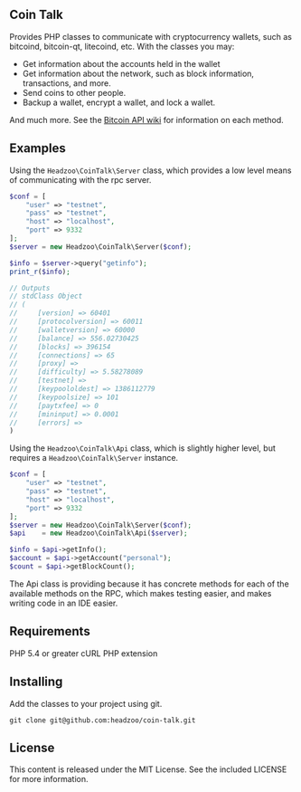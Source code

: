 Coin Talk
---------

Provides PHP classes to communicate with cryptocurrency wallets, such as bitcoind, bitcoin-qt, litecoind, etc. With the classes you may:

* Get information about the accounts held in the wallet
* Get information about the network, such as block information, transactions, and more.
* Send coins to other people.
* Backup a wallet, encrypt a wallet, and lock a wallet.

And much more. See the [Bitcoin API wiki](https://en.bitcoin.it/wiki/Original_Bitcoin_client/API_Calls_list) for information on each method.

Examples
--------

Using the `Headzoo\CoinTalk\Server` class, which provides a low level means of communicating with the rpc server.

```php
$conf = [
    "user" => "testnet",
    "pass" => "testnet",
    "host" => "localhost",
    "port" => 9332
];
$server = new Headzoo\CoinTalk\Server($conf);

$info = $server->query("getinfo");
print_r($info);

// Outputs
// stdClass Object
// (
//     [version] => 60401
//     [protocolversion] => 60011
//     [walletversion] => 60000
//     [balance] => 556.02730425
//     [blocks] => 396154
//     [connections] => 65
//     [proxy] => 
//     [difficulty] => 5.58278089
//     [testnet] => 
//     [keypoololdest] => 1386112779
//     [keypoolsize] => 101
//     [paytxfee] => 0
//     [mininput] => 0.0001
//     [errors] => 
)
```

Using the `Headzoo\CoinTalk\Api` class, which is slightly higher level, but requires a `Headzoo\CoinTalk\Server` instance.

```php
$conf = [
    "user" => "testnet",
    "pass" => "testnet",
    "host" => "localhost",
    "port" => 9332
];
$server = new Headzoo\CoinTalk\Server($conf);
$api    = new Headzoo\CoinTalk\Api($server);

$info = $api->getInfo();
$account = $api->getAccount("personal");
$count = $api->getBlockCount();
```

The Api class is providing because it has concrete methods for each of the available methods on the RPC, which makes testing easier, and makes writing code in an IDE easier.

Requirements
------------
PHP 5.4 or greater
cURL PHP extension

Installing
----------
Add the classes to your project using git.

`git clone git@github.com:headzoo/coin-talk.git`


License
-------
This content is released under the MIT License. See the included LICENSE for more information.